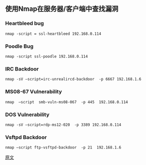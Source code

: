 ## 使用Nmap在服务器/客户端中查找漏洞

### **Heartbleed bug**

`nmap -script = ssl-heartbleed 192.168.0.114`

### **Poodle Bug**

`nmap -script ssl-poodle 192.168.0.114`

### **IRC Backdoor**

`nmap -sV –script=irc-unrealircd-backdoor  -p 6667 192.168.1.6`

### **MS08-67 Vulnerability**

`nmap  –script  smb-vuln-ms08-067  -p 445  192.168.0.114`

### **DOS Vulnerability**

`nmap -sV –script=rdp-ms12-020  -p 3389 192.168.0.114`

### **Vsftpd Backdoor**

`nmap –script ftp-vsftpd-backdoor  -p 21  192.168.1.6`

[原文](https://www.hackingarticles.in/finding-vulnerability-serverclient-using-nmap/)

